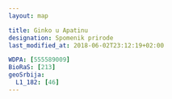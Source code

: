 ```yaml
---
layout: map

title: Ginko u Apatinu
designation: Spomenik prirode
last_modified_at: 2018-06-02T23:12:19+02:00

WDPA: [555589009]
BioRaS: [213]
geoSrbija:
  L1_182: [46]
---
```

